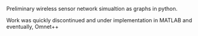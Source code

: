 Preliminary wireless sensor network simualtion as graphs in python.

Work was quickly discontinued and under implementation in MATLAB and eventually, Omnet++
